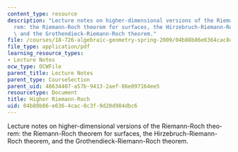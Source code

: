 ```yaml
---
content_type: resource
description: "Lecture notes on higher-dimensional versions of the Riemann-Roch theo\xAD\
  rem: the Riemann-Roch theorem for surfaces, the Hirzebruch-Riemann-Roch theorem,\
  \ and the Grothendieck-Riemann-Roch theorem."
file: /courses/18-726-algebraic-geometry-spring-2009/04b88b86e6364cac8c3f9d20d984dbc6_MIT18_726s09_lec26_higher_riemann_roch.pdf
file_type: application/pdf
learning_resource_types:
- Lecture Notes
ocw_type: OCWFile
parent_title: Lecture Notes
parent_type: CourseSection
parent_uid: 48634407-a57b-9413-2aef-86e097164ee5
resourcetype: Document
title: Higher Riemann-Roch
uid: 04b88b86-e636-4cac-8c3f-9d20d984dbc6
---
```

Lecture notes on higher-dimensional versions of the Riemann-Roch theo­rem: the Riemann-Roch theorem for surfaces, the Hirzebruch-Riemann-Roch theorem, and the Grothendieck-Riemann-Roch theorem.

